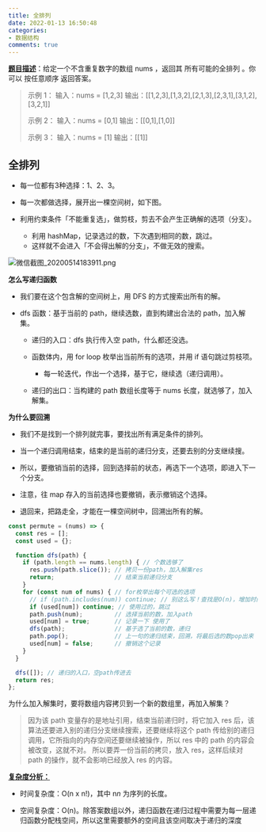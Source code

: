 ```yaml
---
title: 全排列
date: 2022-01-13 16:50:48
categories:
- 数据结构
comments: true
---
```


[**题目描述**](https://leetcode-cn.com/problems/permutations/)：给定一个不含重复数字的数组 nums ，返回其 所有可能的全排列 。你可以 按任意顺序 返回答案。
<!-- more -->

> 示例 1：
> 输入：nums = [1,2,3]
> 输出：[[1,2,3],[1,3,2],[2,1,3],[2,3,1],[3,1,2],[3,2,1]]
>
> 示例 2：
> 输入：nums = [0,1]
> 输出：[[0,1],[1,0]]
>
> 示例 3：
> 输入：nums = [1]
> 输出：[[1]]



## 全排列

- 每一位都有3种选择：1、2、3。

- 每一次都做选择，展开出一棵空间树，如下图。

- 利用约束条件「不能重复选」，做剪枝，剪去不会产生正确解的选项（分支）。
  - 利用 hashMap，记录选过的数，下次遇到相同的数，跳过。
  - 这样就不会进入「不会得出解的分支」，不做无效的搜索。

![微信截图_20200514183911.png](https://pic.leetcode-cn.com/aa061a6233fa2bd640b4e1416c12dceceb0c4b4e6f2610240740a3cb6ea1496c-%E5%BE%AE%E4%BF%A1%E6%88%AA%E5%9B%BE_20200514183911.png)

**怎么写递归函数**

- 我们要在这个包含解的空间树上，用 DFS 的方式搜索出所有的解。

- dfs 函数：基于当前的 path，继续选数，直到构建出合法的 path，加入解集。
  - 递归的入口：dfs 执行传入空 path，什么都还没选。

  - 函数体内，用 for loop 枚举出当前所有的选项，并用 if 语句跳过剪枝项。
    - 每一轮迭代，作出一个选择，基于它，继续选（递归调用）。
  - 递归的出口：当构建的 path 数组长度等于 nums 长度，就选够了，加入解集。

**为什么要回溯**

- 我们不是找到一个排列就完事，要找出所有满足条件的排列。

- 当一个递归调用结束，结束的是当前的递归分支，还要去别的分支继续搜。

- 所以，要撤销当前的选择，回到选择前的状态，再选下一个选项，即进入下一个分支。

- 注意，往 map 存入的当前选择也要撤销，表示撤销这个选择。

- 退回来，把路走全，才能在一棵空间树中，回溯出所有的解。

```js
const permute = (nums) => {
  const res = [];
  const used = {};

  function dfs(path) {
    if (path.length == nums.length) { // 个数选够了
      res.push(path.slice()); // 拷贝一份path，加入解集res
      return;                 // 结束当前递归分支
    }
    for (const num of nums) { // for枚举出每个可选的选项
      // if (path.includes(num)) continue; // 别这么写！查找是O(n)，增加时间复杂度
      if (used[num]) continue; // 使用过的，跳过
      path.push(num);         // 选择当前的数，加入path
      used[num] = true;       // 记录一下 使用了
      dfs(path);              // 基于选了当前的数，递归
      path.pop();             // 上一句的递归结束，回溯，将最后选的数pop出来
      used[num] = false;      // 撤销这个记录
    }
  }

  dfs([]); // 递归的入口，空path传进去
  return res;
};
```

为什么加入解集时，要将数组内容拷贝到一个新的数组里，再加入解集？

> 因为该 path 变量存的是地址引用，结束当前递归时，将它加入 res 后，该算法还要进入别的递归分支继续搜索，还要继续将这个 path 传给别的递归调用，它所指向的内存空间还要继续被操作，所以 res 中的 path 的内容会被改变，这就不对。
> 所以要弄一份当前的拷贝，放入 res，这样后续对 path 的操作，就不会影响已经放入 res 的内容。



**[复杂度分析：](https://leetcode-cn.com/problems/permutations/solution/quan-pai-lie-by-leetcode-solution-2/)**

- 时间复杂度：O(n x n!)，其中 n*n* 为序列的长度。

- 空间复杂度：O(n)。除答案数组以外，递归函数在递归过程中需要为每一层递归函数分配栈空间，所以这里需要额外的空间且该空间取决于递归的深度
